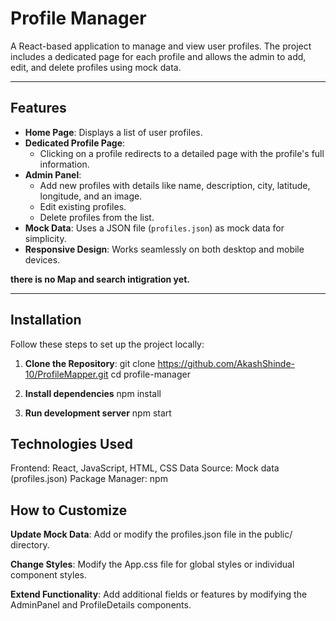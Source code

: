 # Profile Manager

A React-based application to manage and view user profiles. The project includes a dedicated page for each profile and allows the admin to add, edit, and delete profiles using mock data.

---

## Features

- **Home Page**: Displays a list of user profiles.
- **Dedicated Profile Page**:
  - Clicking on a profile redirects to a detailed page with the profile's full information.
- **Admin Panel**:
  - Add new profiles with details like name, description, city, latitude, longitude, and an image.
  - Edit existing profiles.
  - Delete profiles from the list.
- **Mock Data**: Uses a JSON file (`profiles.json`) as mock data for simplicity.
- **Responsive Design**: Works seamlessly on both desktop and mobile devices.

**there is no Map and search intigration yet.**

---

## Installation

Follow these steps to set up the project locally:

1. **Clone the Repository**:
   git clone https://github.com/AkashShinde-10/ProfileMapper.git
   cd profile-manager

2.  **Install dependencies**
    npm install

3. **Run development server**
   npm start


## Technologies Used
Frontend: React, JavaScript, HTML, CSS
Data Source: Mock data (profiles.json)
Package Manager: npm

## How to Customize

**Update Mock Data**:
Add or modify the profiles.json file in the public/ directory.

**Change Styles**:
Modify the App.css file for global styles or individual component styles.

**Extend Functionality**:
Add additional fields or features by modifying the AdminPanel and ProfileDetails components.

    

